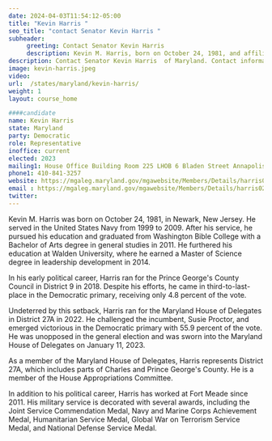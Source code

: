 ```yaml
---
date: 2024-04-03T11:54:12-05:00
title: "Kevin Harris "
seo_title: "contact Senator Kevin Harris "
subheader:
     greeting: Contact Senator Kevin Harris
     description: Kevin M. Harris, born on October 24, 1981, and affiliated with the Democratic Party, is an American politician serving as a member of the Maryland House of Delegates, representing District 27A. He assumed office on January 11, 2023.
description: Contact Senator Kevin Harris  of Maryland. Contact information for Kevin Harris  includes email address, phone number, and mailing address.
image: kevin-harris.jpeg
video:
url:  /states/maryland/kevin-harris/
weight: 1
layout: course_home

####candidate
name: Kevin Harris
state: Maryland
party: Democratic
role: Representative
inoffice: current
elected: 2023
mailing1: House Office Building Room 225 LHOB 6 Bladen Street Annapolis, MD 21401
phone1: 410-841-3257
website: https://mgaleg.maryland.gov/mgawebsite/Members/Details/harris02/
email : https://mgaleg.maryland.gov/mgawebsite/Members/Details/harris02/
twitter:
---
```


Kevin M. Harris was born on October 24, 1981, in Newark, New Jersey. He served in the United States Navy from 1999 to 2009. After his service, he pursued his education and graduated from Washington Bible College with a Bachelor of Arts degree in general studies in 2011. He furthered his education at Walden University, where he earned a Master of Science degree in leadership development in 2014.

In his early political career, Harris ran for the Prince George's County Council in District 9 in 2018. Despite his efforts, he came in third-to-last-place in the Democratic primary, receiving only 4.8 percent of the vote.

Undeterred by this setback, Harris ran for the Maryland House of Delegates in District 27A in 2022. He challenged the incumbent, Susie Proctor, and emerged victorious in the Democratic primary with 55.9 percent of the vote. He was unopposed in the general election and was sworn into the Maryland House of Delegates on January 11, 2023.

As a member of the Maryland House of Delegates, Harris represents District 27A, which includes parts of Charles and Prince George's County. He is a member of the House Appropriations Committee.

In addition to his political career, Harris has worked at Fort Meade since 2011. His military service is decorated with several awards, including the Joint Service Commendation Medal, Navy and Marine Corps Achievement Medal, Humanitarian Service Medal, Global War on Terrorism Service Medal, and National Defense Service Medal.
